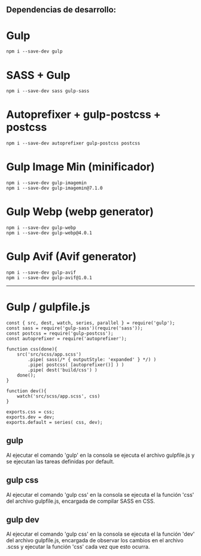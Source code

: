 ## Dependencias de desarrollo:
# Gulp

    npm i --save-dev gulp

# SASS + Gulp

    npm i --save-dev sass gulp-sass

# Autoprefixer + gulp-postcss + postcss

    npm i --save-dev autoprefixer gulp-postcss postcss

# Gulp Image Min (minificador)

    npm i --save-dev gulp-imagemin
    npm i --save-dev gulp-imagemin@7.1.0

# Gulp Webp (webp generator)

    npm i --save-dev gulp-webp
    npm i --save-dev gulp-webp@4.0.1

# Gulp Avif (Avif generator)

    npm i --save-dev gulp-avif
    npm i --save-dev gulp-avif@1.0.1

---

# Gulp / gulpfile.js

    const { src, dest, watch, series, parallel } = require('gulp');
    const sass = require('gulp-sass')(require('sass'));
    const postcss = require('gulp-postcss');
    const autoprefixer = require('autoprefixer');

    function css(done){
        src('src/scss/app.scss')
            .pipe( sass(/* { outputStyle: 'expanded' } */) )
            .pipe( postcss( [autoprefixer()] ) )
            .pipe( dest('build/css') )
        done();
    }

    function dev(){
        watch('src/scss/app.scss', css)
    }

    exports.css = css;
    exports.dev = dev;
    exports.default = series( css, dev);

## gulp
Al ejecutar el comando 'gulp' en la consola se ejecuta el archivo gulpfile.js y se ejecutan las tareas definidas por default.

## gulp css
Al ejecutar el comando 'gulp css' en la consola se ejecuta el la función 'css' del archivo gulpfile.js, encargada de compilar SASS en CSS.

## gulp dev
Al ejecutar el comando 'gulp css' en la consola se ejecuta el la función 'dev' del archivo gulpfile.js, encargada de observar los cambios en el archivo .scss y ejecutar la función 'css' cada vez que esto ocurra.